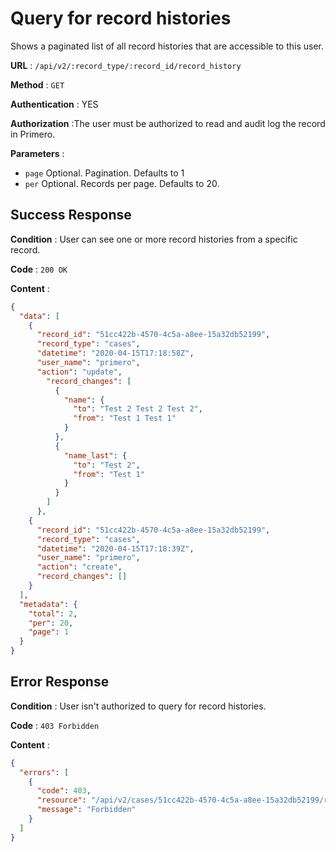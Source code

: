# Query for record histories

Shows a paginated list of all record histories that are accessible to this user.

**URL** : `/api/v2/:record_type/:record_id/record_history`

**Method** : `GET`

**Authentication** : YES

**Authorization** :The user must be authorized to read and audit log the record in Primero.

**Parameters** :

* `page` Optional. Pagination. Defaults to 1
* `per` Optional. Records per page. Defaults to 20.

## Success Response

**Condition** : User can see one or more record histories from a specific record.

**Code** : `200 OK`

**Content** :

```json
{
  "data": [
    {
      "record_id": "51cc422b-4570-4c5a-a8ee-15a32db52199",
      "record_type": "cases",
      "datetime": "2020-04-15T17:18:58Z",
      "user_name": "primero",
      "action": "update",
        "record_changes": [
          {
            "name": {
              "to": "Test 2 Test 2 Test 2",
              "from": "Test 1 Test 1"
            }
          },
          {
            "name_last": {
              "to": "Test 2",
              "from": "Test 1"
            }
          }
        ]
      },
    {
      "record_id": "51cc422b-4570-4c5a-a8ee-15a32db52199",
      "record_type": "cases",
      "datetime": "2020-04-15T17:18:39Z",
      "user_name": "primero",
      "action": "create",
      "record_changes": []
    }
  ],
  "metadata": {
    "total": 2,
    "per": 20,
    "page": 1
  }
}
```

## Error Response

**Condition** : User isn't authorized to query for record histories.

**Code** : `403 Forbidden`

**Content** :

```json
{
  "errors": [
    {
      "code": 403,
      "resource": "/api/v2/cases/51cc422b-4570-4c5a-a8ee-15a32db52199/record_history",
      "message": "Forbidden"
    }
  ]
}
```
